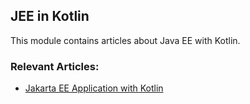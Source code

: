 ## JEE in Kotlin

This module contains articles about Java EE with Kotlin. 

### Relevant Articles:
- [Jakarta EE Application with Kotlin](https://www.baeldung.com/java-ee-kotlin-app)
